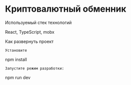 # Криптовалютный обменник

Используемый стек технологий

React, TypeScript, mobx   

Как развернуть проект

    Установите

npm install

    Запустите режим разработки:

npm run dev
